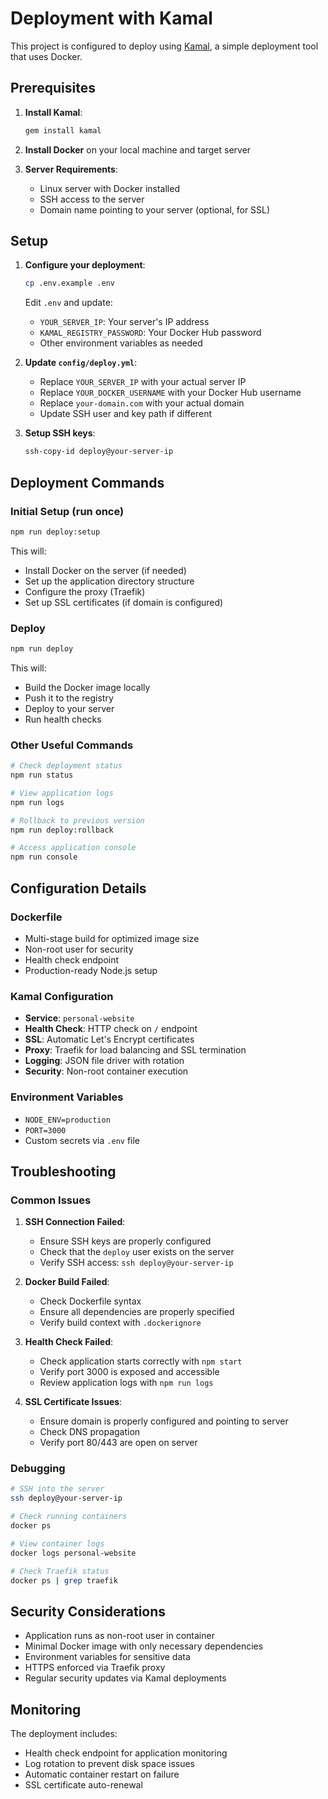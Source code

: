 # Deployment with Kamal

This project is configured to deploy using [Kamal](https://kamal-deploy.org/), a simple deployment tool that uses Docker.

## Prerequisites

1. **Install Kamal**:
   ```bash
   gem install kamal
   ```

2. **Install Docker** on your local machine and target server

3. **Server Requirements**:
   - Linux server with Docker installed
   - SSH access to the server
   - Domain name pointing to your server (optional, for SSL)

## Setup

1. **Configure your deployment**:
   ```bash
   cp .env.example .env
   ```
   
   Edit `.env` and update:
   - `YOUR_SERVER_IP`: Your server's IP address
   - `KAMAL_REGISTRY_PASSWORD`: Your Docker Hub password
   - Other environment variables as needed

2. **Update `config/deploy.yml`**:
   - Replace `YOUR_SERVER_IP` with your actual server IP
   - Replace `YOUR_DOCKER_USERNAME` with your Docker Hub username
   - Replace `your-domain.com` with your actual domain
   - Update SSH user and key path if different

3. **Setup SSH keys**:
   ```bash
   ssh-copy-id deploy@your-server-ip
   ```

## Deployment Commands

### Initial Setup (run once)
```bash
npm run deploy:setup
```
This will:
- Install Docker on the server (if needed)
- Set up the application directory structure
- Configure the proxy (Traefik)
- Set up SSL certificates (if domain is configured)

### Deploy
```bash
npm run deploy
```
This will:
- Build the Docker image locally
- Push it to the registry
- Deploy to your server
- Run health checks

### Other Useful Commands

```bash
# Check deployment status
npm run status

# View application logs
npm run logs

# Rollback to previous version
npm run deploy:rollback

# Access application console
npm run console
```

## Configuration Details

### Dockerfile
- Multi-stage build for optimized image size
- Non-root user for security
- Health check endpoint
- Production-ready Node.js setup

### Kamal Configuration
- **Service**: `personal-website`
- **Health Check**: HTTP check on `/` endpoint
- **SSL**: Automatic Let's Encrypt certificates
- **Proxy**: Traefik for load balancing and SSL termination
- **Logging**: JSON file driver with rotation
- **Security**: Non-root container execution

### Environment Variables
- `NODE_ENV=production`
- `PORT=3000`
- Custom secrets via `.env` file

## Troubleshooting

### Common Issues

1. **SSH Connection Failed**:
   - Ensure SSH keys are properly configured
   - Check that the `deploy` user exists on the server
   - Verify SSH access: `ssh deploy@your-server-ip`

2. **Docker Build Failed**:
   - Check Dockerfile syntax
   - Ensure all dependencies are properly specified
   - Verify build context with `.dockerignore`

3. **Health Check Failed**:
   - Check application starts correctly with `npm start`
   - Verify port 3000 is exposed and accessible
   - Review application logs with `npm run logs`

4. **SSL Certificate Issues**:
   - Ensure domain is properly configured and pointing to server
   - Check DNS propagation
   - Verify port 80/443 are open on server

### Debugging

```bash
# SSH into the server
ssh deploy@your-server-ip

# Check running containers
docker ps

# View container logs
docker logs personal-website

# Check Traefik status
docker ps | grep traefik
```

## Security Considerations

- Application runs as non-root user in container
- Minimal Docker image with only necessary dependencies
- Environment variables for sensitive data
- HTTPS enforced via Traefik proxy
- Regular security updates via Kamal deployments

## Monitoring

The deployment includes:
- Health check endpoint for application monitoring
- Log rotation to prevent disk space issues
- Automatic container restart on failure
- SSL certificate auto-renewal